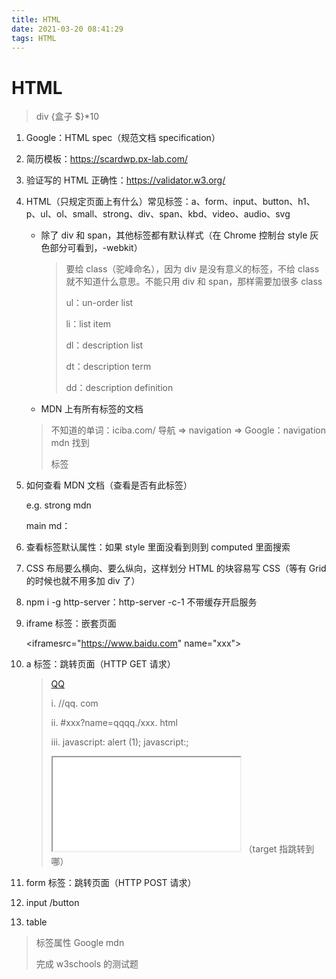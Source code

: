 ```yaml
---
title: HTML
date: 2021-03-20 08:41:29
tags: HTML
---
```

# HTML

> div {盒子 $}*10

1. Google：HTML spec（规范文档 specification）

2. 简历模板：https://scardwp.px-lab.com/

3. 验证写的 HTML 正确性：https://validator.w3.org/

4. HTML（只规定页面上有什么）常见标签：a、form、input、button、h1、p、ul、ol、small、strong、div、span、kbd、video、audio、svg 

   - 除了 div 和 span，其他标签都有默认样式（在 Chrome 控制台 style 灰色部分可看到，-webkit）

     > 要给 class（驼峰命名），因为 div 是没有意义的标签，不给 class 就不知道什么意思。不能只用 div 和 span，那样需要加很多 class
     >
     > ul：un-order list
     >
     > li：list item
     >
     > dl：description list
     >
     > dt：description term
     >
     > dd：description definition

   - MDN 上有所有标签的文档

   > 不知道的单词：iciba.com/ 导航 => navigation => Google：navigation mdn 找到 <nav> 标签

5. 如何查看 MDN 文档（查看是否有此标签）

   e.g. strong mdn

   main md：<main>

6. 查看标签默认属性：如果 style 里面没看到则到 computed 里面搜索

7. CSS 布局要么横向、要么纵向，这样划分 HTML 的块容易写 CSS（等有 Grid 的时候也就不用多加 div 了）

8. npm i -g http-server：http-server -c-1 不带缓存开启服务

9. iframe 标签：嵌套页面

   <iframesrc="https://www.baidu.com" name="xxx"></iframe>

10. a 标签：跳转页面（HTTP GET 请求）

    > <a href="javascript:;">QQ</a>
    >
    > i. //qq. com
    >
    > ii. #xxx?name=qqqq./xxx. html
    >
    > iii. javascript: alert (1); javascript:;
    >
    > <iframe name="xxx" src="./index.html"frameborder=1"0"></iframe>
    ><a href=""target="xxx"></a>（target 指跳转到哪）

11. form 标签：跳转页面（HTTP POST 请求）

12. input /button

13. table

> 标签属性 Google mdn
>
> 完成 w3schools 的测试题
